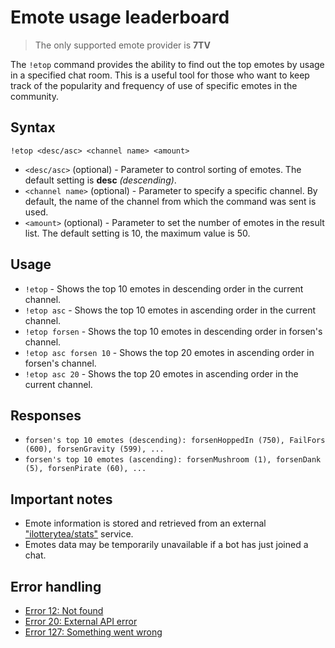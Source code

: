 # Emote usage leaderboard

> The only supported emote provider is **7TV**

The `!etop` command provides the ability to find out the top emotes by usage in a specified chat room.
This is a useful tool for those who want to keep track of the popularity and frequency of use of specific emotes in the community.

## Syntax

`!etop <desc/asc> <channel name> <amount>`
+ `<desc/asc>` (optional) - Parameter to control sorting of emotes.
The default setting is **desc** *(descending)*.
+ `<channel name>` (optional) - Parameter to specify a specific channel.
By default, the name of the channel from which the command was sent is used.
+ `<amount>` (optional) - Parameter to set the number of emotes in the result list.
The default setting is 10, the maximum value is 50.

## Usage

+ `!etop` - Shows the top 10 emotes in descending order in the current channel.
+ `!etop asc` - Shows the top 10 emotes in ascending order in the current channel.
+ `!etop forsen` - Shows the top 10 emotes in descending order in forsen's channel.
+ `!etop asc forsen 10` - Shows the top 20 emotes in ascending order in forsen's channel.
+ `!etop asc 20` - Shows the top 20 emotes in ascending order in the current channel.

## Responses
+ `forsen's top 10 emotes (descending): forsenHoppedIn (750), FailFors (600), forsenGravity (599), ...`
+ `forsen's top 10 emotes (ascending): forsenMushroom (1), forsenDank (5), forsenPirate (60), ...`

## Important notes

+ Emote information is stored and retrieved from an external
["ilotterytea/stats"](https://stats.ilotterytea.kz) service.
+ Emotes data may be temporarily unavailable if a bot has just joined a chat.

## Error handling

+ [Error 12: Not found](/wiki/error-codes#12)
+ [Error 20: External API error](/wiki/error-codes#20)
+ [Error 127: Something went wrong](/wiki/error-codes#127)
